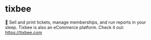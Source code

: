 # tixbee

🤙
Sell and print tickets, manage memberships, and run reports in your sleep. Tixbee is also an eCommerce platform. Check it out: https://tixbee.com
